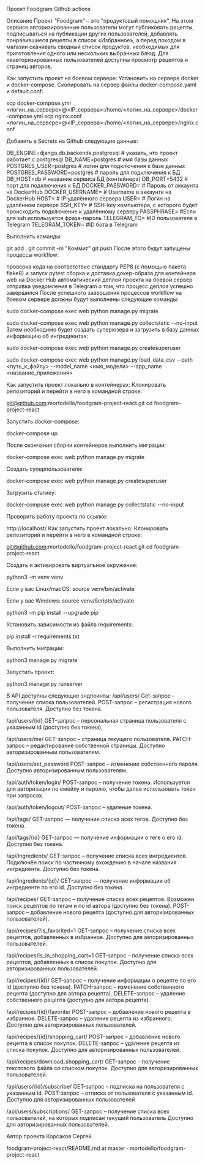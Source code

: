 Проект Foodgram
Github actions

Описание
Проект "Foodgram" – это "продуктовый помощник". На этом сервисе авторизированные пользователи могут публиковать рецепты, подписываться на публикации других пользователей, добавлять понравившиеся рецепты в список «Избранное», а перед походом в магазин скачивать сводный список продуктов, необходимых для приготовления одного или нескольких выбранных блюд. Для неавторизированных пользователей доступны просмотр рецептов и страниц авторов.

Как запустить проект на боевом сервере:
Установить на сервере docker и docker-compose. Скопировать на сервер файлы docker-compose.yaml и default.conf:

scp docker-compose.yml <логин_на_сервере>@<IP_сервера>:/home/<логин_на_сервере>/docker-compose.yml
scp nginx.conf <логин_на_сервере>@<IP_сервера>:/home/<логин_на_сервере>/nginx.conf

Добавить в Secrets на Github следующие данные:

DB_ENGINE=django.db.backends.postgresql # указать, что проект работает с postgresql
DB_NAME=postgres # имя базы данных
POSTGRES_USER=postgres # логин для подключения к базе данных
POSTGRES_PASSWORD=postgres # пароль для подключения к БД
DB_HOST=db # название сервиса БД (контейнера) 
DB_PORT=5432 # порт для подключения к БД
DOCKER_PASSWORD= # Пароль от аккаунта на DockerHub
DOCKER_USERNAME= # Username в аккаунте на DockerHub
HOST= # IP удалённого сервера
USER= # Логин на удалённом сервере
SSH_KEY= # SSH-key компьютера, с которого будет происходить подключение к удалённому серверу
PASSPHRASE= #Если для ssh используется фраза-пароль
TELEGRAM_TO= #ID пользователя в Telegram
TELEGRAM_TOKEN= #ID бота в Telegram

Выполнить команды:

git add .
git commit -m "Коммит"
git push
После этого будут запущены процессы workflow:

проверка кода на соответствие стандарту PEP8 (с помощью пакета flake8) и запуск pytest
сборка и доставка докер-образа для контейнера web на Docker Hub
автоматический деплой проекта на боевой сервер
отправка уведомления в Telegram о том, что процесс деплоя успешно завершился
После успешного завершения процессов workflow на боевом сервере должны будут выполнены следующие команды:

sudo docker-compose exec web python manage.py migrate

sudo docker-compose exec web python manage.py collectstatic --no-input 
Затем необходимо будет создать суперюзера и загрузить в базу данных информацию об ингредиентах:

sudo docker-compose exec web python manage.py createsuperuser

sudo docker-compose exec web python manage.py load_data_csv --path <путь_к_файлу> --model_name <имя_модели> --app_name <название_приложения>

Как запустить проект локально в контейнерах:
Клонировать репозиторий и перейти в него в командной строке:

git@github.com:mortodello/foodgram-project-react.git cd foodgram-project-react

Запустить docker-compose:

docker-compose up

После окончания сборки контейнеров выполнить миграции:

docker-compose exec web python manage.py migrate

Создать суперпользователя:

docker-compose exec web python manage.py createsuperuser

Загрузить статику:

docker-compose exec web python manage.py collectstatic --no-input 

Проверить работу проекта по ссылке:

http://localhost/
Как запустить проект локально:
Клонировать репозиторий и перейти в него в командной строке:

git@github.com:mortodello/foodgram-project-react.git cd foodgram-project-react

Создать и активировать виртуальное окружение:

python3 -m venv venv

Если у вас Linux/macOS: source venv/bin/activate

Если у вас Windows: source venv/Scripts/activate

python3 -m pip install --upgrade pip

Установить зависимости из файла requirements:

pip install -r requirements.txt

Выполнить миграции:

python3 manage.py migrate

Запустить проект:

python3 manage.py runserver

В API доступны следующие эндпоинты:
/api/users/ Get-запрос – получение списка пользователей. POST-запрос – регистрация нового пользователя. Доступно без токена.

/api/users/{id} GET-запрос – персональная страница пользователя с указанным id (доступно без токена).

/api/users/me/ GET-запрос – страница текущего пользователя. PATCH-запрос – редактирование собственной страницы. Доступно авторизированным пользователям.

/api/users/set_password POST-запрос – изменение собственного пароля. Доступно авторизированным пользователям.

/api/auth/token/login/ POST-запрос – получение токена. Используется для авторизации по емейлу и паролю, чтобы далее использовать токен при запросах.

/api/auth/token/logout/ POST-запрос – удаление токена.

/api/tags/ GET-запрос — получение списка всех тегов. Доступно без токена.

/api/tags/{id} GET-запрос — получение информации о теге о его id. Доступно без токена.

/api/ingredients/ GET-запрос – получение списка всех ингредиентов. Подключён поиск по частичному вхождению в начале названия ингредиента. Доступно без токена.

/api/ingredients/{id}/ GET-запрос — получение информации об ингредиенте по его id. Доступно без токена.

/api/recipes/ GET-запрос – получение списка всех рецептов. Возможен поиск рецептов по тегам и по id автора (доступно без токена). POST-запрос – добавление нового рецепта (доступно для авторизированных пользователей).

/api/recipes/?is_favorited=1 GET-запрос – получение списка всех рецептов, добавленных в избранное. Доступно для авторизированных пользователей.

/api/recipes/is_in_shopping_cart=1 GET-запрос – получение списка всех рецептов, добавленных в список покупок. Доступно для авторизированных пользователей.

/api/recipes/{id}/ GET-запрос – получение информации о рецепте по его id (доступно без токена). PATCH-запрос – изменение собственного рецепта (доступно для автора рецепта). DELETE-запрос – удаление собственного рецепта (доступно для автора рецепта).

/api/recipes/{id}/favorite/ POST-запрос – добавление нового рецепта в избранное. DELETE-запрос – удаление рецепта из избранного. Доступно для авторизированных пользователей.

/api/recipes/{id}/shopping_cart/ POST-запрос – добавление нового рецепта в список покупок. DELETE-запрос – удаление рецепта из списка покупок. Доступно для авторизированных пользователей.

/api/recipes/download_shopping_cart/ GET-запрос – получение текстового файла со списком покупок. Доступно для авторизированных пользователей.

/api/users/{id}/subscribe/ GET-запрос – подписка на пользователя с указанным id. POST-запрос – отписка от пользователя с указанным id. Доступно для авторизированных пользователей

/api/users/subscriptions/ GET-запрос – получение списка всех пользователей, на которых подписан текущий пользователь Доступно для авторизированных пользователей.

Автор проекта
Корсаков Сергей.

foodgram-project-react/README.md at master · mortodello/foodgram-project-react 
